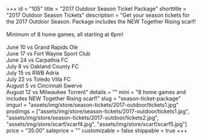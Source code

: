 +++
id = "105"
title = "2017 Outdoor Season Ticket Package"
shorttitle = "2017 Outdoor Season Tickets"
description = "Get your season tickets for the 2017 Outdoor Season. Package includes the NEW Together Rising scarf!<br><br>Minimum of 8 home games, all starting at 6pm!<br><br>June 10 vs Grand Rapids Ole<br>June 17 vs Fort Wayne Sport Club<br>June 24 vs Carpathia FC<br>July 8 vs Oakland County FC<br>July 15 vs RWB Adria<br>July 22 vs Toledo Villa FC<br>August 5 vs Cincinnati Swerve<br>August 12 vs Milwaukee Torrent"
details = ""
mini = "8 home games and includes NEW Together Rising scarf!"
slug = "season-ticket-package"
imgurl = "assets/img/store/season-tickets/2017-outdoor/tickets1.jpg"
prodimgs = ["assets/img/store/season-tickets/2017-outdoor/tickets1.jpg", "assets/img/store/season-tickets/2017-outdoor/tickets2.jpg", "assets/img/store/scarf/scarf4.jpg", "assets/img/store/scarf/scarf5.jpg"]
price = "35.00"
saleprice = ""
customizable = false
shippable = true
+++
